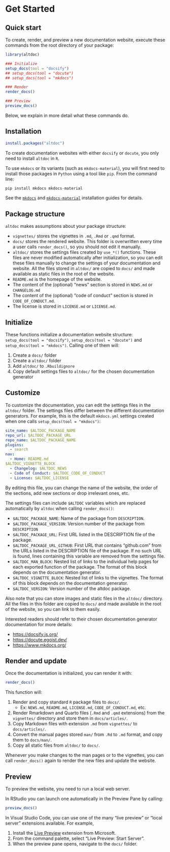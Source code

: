 Get Started
================

## Quick start

To create, render, and preview a new documentation website, execute
these commands from the root directory of your package:

``` r
library(altdoc)

### Initialize
setup_docs(tool = "docsify")
## setup_docs(tool = "docute")
## setup_docs(tool = "mkdocs")

### Render
render_docs()

### Preview
preview_docs()
```

Below, we explain in more detail what these commands do.

## Installation

``` r
install.packages("altdoc")
```

To create documentation websites with either `docsify` or `docute`, you
only need to install `altdoc` in `R`.

To use `mkdocs` or its variants (such as `mkdocs-material`), you will
first need to install those packages in `Python` using a tool like
`pip`. From the command line:

``` python
pip install mkdocs mkdocs-material
```

See the [`mkdocs`](https://www.mkdocs.org/user-guide/installation/) and
[`mkdocs-material`](https://squidfunk.github.io/mkdocs-material/getting-started/#with-pip)
installation guides for details.

## Package structure

`altdoc` makes assumptions about your package structure:

  - `vignettes/` stores the vignettes in `.md`, `.Rmd` or `.qmd` format.
  - `docs/` stores the rendered website. This folder is overwritten
    every time a user calls `render_docs()`, so you should not edit it
    manually.
  - `altdoc/` stores the settings files created by `use_*()` functions.
    These files are never modified automatically after initialization,
    so you can edit these files manually to change the settings of your
    documentation and website. All the files stored in `altdoc/` are
    copied to `docs/` and made available as static files in the root of
    the website.
  - `README.md` is the homepage of the website.
  - The content of the (optional) “news” section is stored in `NEWS.md`
    or `CHANGELOG.md`
  - The content of the (optional) “code of conduct” section is stored in
    `CODE_OF_CONDUCT.md`.
  - The license is stored in `LICENSE.md` or `LICENSE.md`.

## Initialize

These functions initialize a documentation website structure:
`setup_docs(tool = "docsify")`, `setup_docs(tool = "docute")` and
`setup_docs(tool = "mkdocs")`. Calling one of them will:

1.  Create a `docs/` folder
2.  Create a `altdoc/` folder
3.  Add `altdoc/` to `.Rbuildignore`
4.  Copy default settings files to `altdoc/` for the chosen
    documentation generator

## Customize

To customize the documentation, you can edit the settings files in the
`altdoc/` folder. The settings files differ between the different
documentation generators. For example, this is the default `mkdocs.yml`
settings created when one calls `setup_docs(tool = "mkdocs")`:

``` yaml
site_name: $ALTDOC_PACKAGE_NAME
repo_url: $ALTDOC_PACKAGE_URL
repo_name: $ALTDOC_PACKAGE_NAME
plugins:
  - search
nav:
  - Home: README.md
$ALTDOC_VIGNETTE_BLOCK
  - Changelog: $ALTDOC_NEWS
  - Code of Conduct: $ALTDOC_CODE_OF_CONDUCT
  - License: $ALTDOC_LICENSE
```

By editing this file, you can change the name of the website, the order
of the sections, add new sections or drop irrelevant ones, etc.

The settings files can include `$ALTDOC` variables which are replaced
automatically by `altdoc` when calling `render_docs()`:

  - `$ALTDOC_PACKAGE_NAME`: Name of the package from `DESCRIPTION`.
  - `$ALTDOC_PACKAGE_VERSION`: Version number of the package from
    `DESCRIPTION`
  - `$ALTDOC_PACKAGE_URL`: First URL listed in the DESCRIPTION file of
    the package.
  - `$ALTDOC_PACKAGE_URL_GITHUB`: First URL that contains “github.com”
    from the URLs listed in the DESCRIPTION file of the package. If no
    such URL is found, lines containing this variable are removed from
    the settings file.
  - `$ALTDOC_MAN_BLOCK`: Nested list of links to the individual help
    pages for each exported function of the package. The format of this
    block depends on the documentation generator.
  - `$ALTDOC_VIGNETTE_BLOCK`: Nested list of links to the vignettes. The
    format of this block depends on the documentation generator.
  - `$ALTDOC_VERSION`: Version number of the altdoc package.

Also note that you can store images and static files in the `altdoc/`
directory. All the files in this folder are copied to `docs/` and made
available in the root of the website, so you can link to them easily.

Interested readers should refer to their chosen documentation generator
documentation for more details:

  - <https://docsify.js.org/>
  - <https://docute.egoist.dev/>
  - <https://www.mkdocs.org/>

## Render and update

Once the documentation is initialized, you can render it with:

``` r
render_docs()
```

This function will:

1.  Render and copy standard `R` package files to `docs/`.
      - Ex: `NEWS.md`, `README.md`, `LICENSE.md`, `CODE_OF_CONDUCT.md`,
        etc.
2.  Render Rmarkdown and Quarto files (`.Rmd` and `.qmd` extensions)
    from the `vignettes/` directory and store them in `docs/articles/`.
3.  Copy Markdown files with extension `.md` from `vignettes/` to
    `docs/articles/`.
4.  Convert the manual pages stored `man/` from `.Rd` to `.md` format,
    and copy them to `docs/man/`.
5.  Copy all static files from `altdoc/` to `docs/`.

Whenever you make changes to the man pages or to the vignettes, you can
call `render_docs()` again to render the new files and update the
website.

## Preview

To preview the website, you need to run a local web server.

In RStudio you can launch one automatically in the Preview Pane by
calling:

``` r
preview_docs()
```

In Visual Studio Code, you can use one of the many “live preview” or
“local server” extensions available. For example,

1.  Install the [Live
    Preview](https://marketplace.visualstudio.com/items?itemName=ms-vscode.live-server)
    extension from Microsoft.
2.  From the command palette, select “Live Preview: Start Server”.
3.  When the preview pane opens, navigate to the `docs/` folder.
